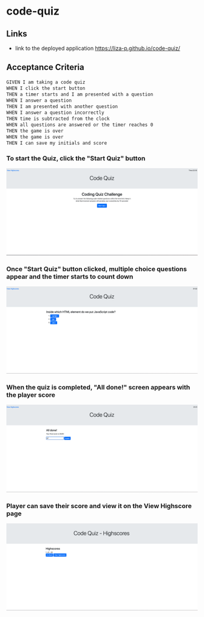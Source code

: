 # code-quiz

## Links 
- link to the deployed application https://liza-p.github.io/code-quiz/



## Acceptance Criteria

```
GIVEN I am taking a code quiz
WHEN I click the start button
THEN a timer starts and I am presented with a question
WHEN I answer a question
THEN I am presented with another question
WHEN I answer a question incorrectly
THEN time is subtracted from the clock
WHEN all questions are answered or the timer reaches 0
THEN the game is over
WHEN the game is over
THEN I can save my initials and score
```
### To start the Quiz, click the "Start Quiz" button
![](./img/startQuiz.png)

### Once "Start Quiz" button clicked, multiple choice questions appear and the timer starts to count down
![](./img/multipleChoice.png)

### When the quiz is completed, "All done!" screen appears with the player score
![](./img/alldone.png)

### Player can save their score and view it on the View Highscore page
![](./img/highscores.png)
